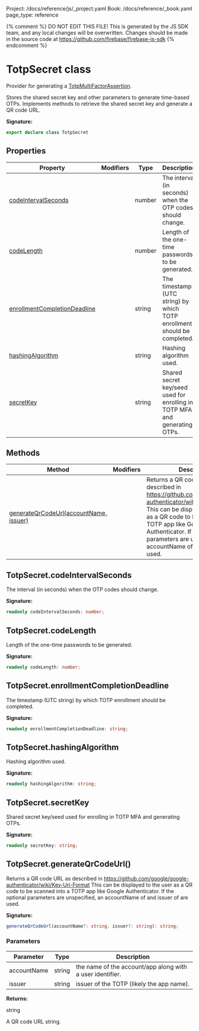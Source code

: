 Project: /docs/reference/js/_project.yaml
Book: /docs/reference/_book.yaml
page_type: reference

{% comment %}
DO NOT EDIT THIS FILE!
This is generated by the JS SDK team, and any local changes will be
overwritten. Changes should be made in the source code at
https://github.com/firebase/firebase-js-sdk
{% endcomment %}

# TotpSecret class
Provider for generating a [TotpMultiFactorAssertion](./auth.totpmultifactorassertion.md#totpmultifactorassertion_interface)<!-- -->.

Stores the shared secret key and other parameters to generate time-based OTPs. Implements methods to retrieve the shared secret key and generate a QR code URL.

<b>Signature:</b>

```typescript
export declare class TotpSecret 
```

## Properties

|  Property | Modifiers | Type | Description |
|  --- | --- | --- | --- |
|  [codeIntervalSeconds](./auth.totpsecret.md#totpsecretcodeintervalseconds) |  | number | The interval (in seconds) when the OTP codes should change. |
|  [codeLength](./auth.totpsecret.md#totpsecretcodelength) |  | number | Length of the one-time passwords to be generated. |
|  [enrollmentCompletionDeadline](./auth.totpsecret.md#totpsecretenrollmentcompletiondeadline) |  | string | The timestamp (UTC string) by which TOTP enrollment should be completed. |
|  [hashingAlgorithm](./auth.totpsecret.md#totpsecrethashingalgorithm) |  | string | Hashing algorithm used. |
|  [secretKey](./auth.totpsecret.md#totpsecretsecretkey) |  | string | Shared secret key/seed used for enrolling in TOTP MFA and generating OTPs. |

## Methods

|  Method | Modifiers | Description |
|  --- | --- | --- |
|  [generateQrCodeUrl(accountName, issuer)](./auth.totpsecret.md#totpsecretgenerateqrcodeurl) |  | Returns a QR code URL as described in https://github.com/google/google-authenticator/wiki/Key-Uri-Format This can be displayed to the user as a QR code to be scanned into a TOTP app like Google Authenticator. If the optional parameters are unspecified, an accountName of <userEmail> and issuer of <firebaseAppName> are used. |

## TotpSecret.codeIntervalSeconds

The interval (in seconds) when the OTP codes should change.

<b>Signature:</b>

```typescript
readonly codeIntervalSeconds: number;
```

## TotpSecret.codeLength

Length of the one-time passwords to be generated.

<b>Signature:</b>

```typescript
readonly codeLength: number;
```

## TotpSecret.enrollmentCompletionDeadline

The timestamp (UTC string) by which TOTP enrollment should be completed.

<b>Signature:</b>

```typescript
readonly enrollmentCompletionDeadline: string;
```

## TotpSecret.hashingAlgorithm

Hashing algorithm used.

<b>Signature:</b>

```typescript
readonly hashingAlgorithm: string;
```

## TotpSecret.secretKey

Shared secret key/seed used for enrolling in TOTP MFA and generating OTPs.

<b>Signature:</b>

```typescript
readonly secretKey: string;
```

## TotpSecret.generateQrCodeUrl()

Returns a QR code URL as described in https://github.com/google/google-authenticator/wiki/Key-Uri-Format This can be displayed to the user as a QR code to be scanned into a TOTP app like Google Authenticator. If the optional parameters are unspecified, an accountName of <userEmail> and issuer of <firebaseAppName> are used.

<b>Signature:</b>

```typescript
generateQrCodeUrl(accountName?: string, issuer?: string): string;
```

### Parameters

|  Parameter | Type | Description |
|  --- | --- | --- |
|  accountName | string | the name of the account/app along with a user identifier. |
|  issuer | string | issuer of the TOTP (likely the app name). |

<b>Returns:</b>

string

A QR code URL string.

